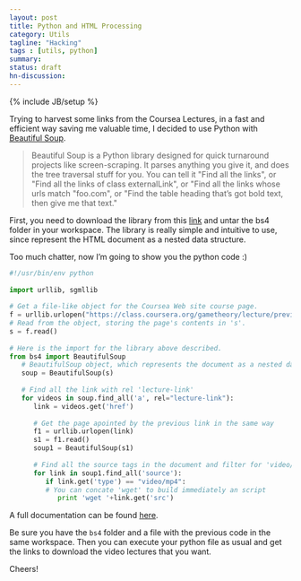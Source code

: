 ```yaml
---
layout: post
title: Python and HTML Processing
category: Utils
tagline: "Hacking"
tags : [utils, python]
summary:
status: draft
hn-discussion:
---
```


{% include JB/setup %}

Trying to harvest some links from the Coursea Lectures, in a fast and efficient way saving me valuable time, 
I decided to use Python with [Beautiful Soup](http://www.crummy.com/software/BeautifulSoup/).

> Beautiful Soup is a Python library designed for quick turnaround projects like screen-scraping. 
> It parses anything you give it, and does the tree traversal stuff for you. You can tell it 
> "Find all the links", or "Find all the links of class externalLink", or "Find all the links whose 
> urls match "foo.com", or "Find the table heading that’s got bold text, then give me that text."

First, you need to download the library from this [link](http://www.crummy.com/software/BeautifulSoup/bs4/download/) and untar the bs4 folder in your workspace.
The library is really simple and intuitive to use, since represent the HTML document as a nested data structure.

Too much chatter, now I’m going to show you the python code :)

```python
#!/usr/bin/env python
 
import urllib, sgmllib
 
# Get a file-like object for the Coursea Web site course page.
f = urllib.urlopen("https://class.coursera.org/gametheory/lecture/preview")
# Read from the object, storing the page's contents in 's'.
s = f.read()
 
# Here is the import for the library above described.
from bs4 import BeautifulSoup
   # BeautifulSoup object, which represents the document as a nested data structure
   soup = BeautifulSoup(s)
 
   # Find all the link with rel 'lecture-link'
   for videos in soup.find_all('a', rel="lecture-link"):
      link = videos.get('href')
 
      # Get the page apointed by the previous link in the same way
      f1 = urllib.urlopen(link)
      s1 = f1.read()
      soup1 = BeautifulSoup(s1)
 
      # Find all the source tags in the document and filter for 'video/mp4'
      for link in soup1.find_all('source'):
         if link.get('type') == "video/mp4":
         # You can concate 'wget' to build immediately an script
            print 'wget '+link.get('src')
```

A full documentation can be found [here](http://www.crummy.com/software/BeautifulSoup/bs4/doc/).

Be sure you have the `bs4` folder and a file with the previous code in the same workspace. 
Then you can execute your python file as usual and get the links to download the video lectures that you want.

Cheers!
